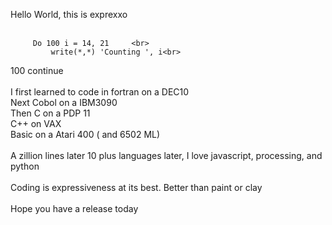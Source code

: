 Hello World, this is exprexxo<br>
<br>

         Do 100 i = 14, 21     <br>
             write(*,*) 'Counting ', i<br>
   100   continue<br>
<br>
   I first learned to code in fortran on a DEC10<br>
   Next Cobol on a IBM3090<br>
   Then C on a PDP 11<br>
   C++ on VAX<br>
   Basic on a Atari 400 ( and 6502 ML)<br>
<br>
   A zillion lines later 10 plus languages later, I love javascript, processing, and python  <br>
<br>
   Coding is expressiveness at its best.  Better than paint or clay<br>
<br>
   Hope you have a release today
